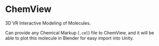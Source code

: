 # ChemView
3D VR Interactive Modeling of Molecules.

Can provide any Chemical Markup (`.cml`) file to ChemView, and it will be able to plot this molecule in Blender for easy import into Unity.
